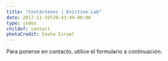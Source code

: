 ```yaml
---
title: "Contáctenos | Eviction Lab"
date: 2017-11-19T20:43:49-08:00
type: index
childof: contact
photoCredit: Sasha Israel
---
```

Para ponerse en contacto, utilice el formulario a continuación.